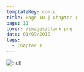 ```yaml
---
templateKey: comic
title: Page 10 | Chapter 1
page: 11
cover: /images/blank.png
date: 01/09/2018
tags:
  - Chapter 1
---
```

![null](/images/0011.png)
